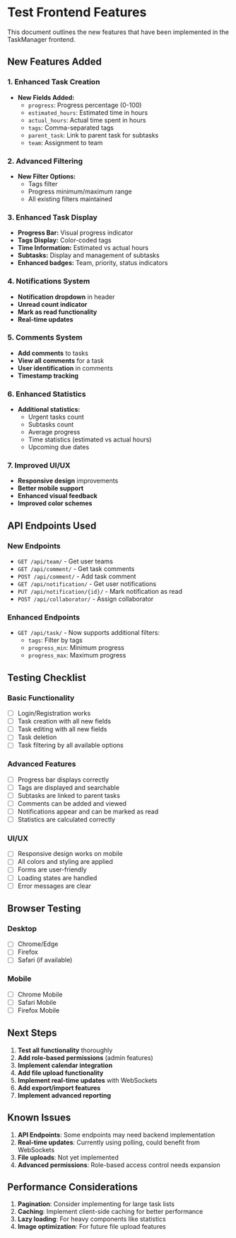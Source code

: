 # Test Frontend Features

This document outlines the new features that have been implemented in the TaskManager frontend.

## New Features Added

### 1. **Enhanced Task Creation**
- **New Fields Added:**
  - `progress`: Progress percentage (0-100)
  - `estimated_hours`: Estimated time in hours
  - `actual_hours`: Actual time spent in hours
  - `tags`: Comma-separated tags
  - `parent_task`: Link to parent task for subtasks
  - `team`: Assignment to team

### 2. **Advanced Filtering**
- **New Filter Options:**
  - Tags filter
  - Progress minimum/maximum range
  - All existing filters maintained

### 3. **Enhanced Task Display**
- **Progress Bar:** Visual progress indicator
- **Tags Display:** Color-coded tags
- **Time Information:** Estimated vs actual hours
- **Subtasks:** Display and management of subtasks
- **Enhanced badges:** Team, priority, status indicators

### 4. **Notifications System**
- **Notification dropdown** in header
- **Unread count indicator**
- **Mark as read functionality**
- **Real-time updates**

### 5. **Comments System**
- **Add comments** to tasks
- **View all comments** for a task
- **User identification** in comments
- **Timestamp tracking**

### 6. **Enhanced Statistics**
- **Additional statistics:**
  - Urgent tasks count
  - Subtasks count
  - Average progress
  - Time statistics (estimated vs actual hours)
  - Upcoming due dates

### 7. **Improved UI/UX**
- **Responsive design** improvements
- **Better mobile support**
- **Enhanced visual feedback**
- **Improved color schemes**

## API Endpoints Used

### New Endpoints
- `GET /api/team/` - Get user teams
- `GET /api/comment/` - Get task comments
- `POST /api/comment/` - Add task comment
- `GET /api/notification/` - Get user notifications
- `PUT /api/notification/{id}/` - Mark notification as read
- `POST /api/collaborator/` - Assign collaborator

### Enhanced Endpoints
- `GET /api/task/` - Now supports additional filters:
  - `tags`: Filter by tags
  - `progress_min`: Minimum progress
  - `progress_max`: Maximum progress

## Testing Checklist

### Basic Functionality
- [ ] Login/Registration works
- [ ] Task creation with all new fields
- [ ] Task editing with all new fields
- [ ] Task deletion
- [ ] Task filtering by all available options

### Advanced Features
- [ ] Progress bar displays correctly
- [ ] Tags are displayed and searchable
- [ ] Subtasks are linked to parent tasks
- [ ] Comments can be added and viewed
- [ ] Notifications appear and can be marked as read
- [ ] Statistics are calculated correctly

### UI/UX
- [ ] Responsive design works on mobile
- [ ] All colors and styling are applied
- [ ] Forms are user-friendly
- [ ] Loading states are handled
- [ ] Error messages are clear

## Browser Testing

### Desktop
- [ ] Chrome/Edge
- [ ] Firefox
- [ ] Safari (if available)

### Mobile
- [ ] Chrome Mobile
- [ ] Safari Mobile
- [ ] Firefox Mobile

## Next Steps

1. **Test all functionality** thoroughly
2. **Add role-based permissions** (admin features)
3. **Implement calendar integration**
4. **Add file upload functionality**
5. **Implement real-time updates** with WebSockets
6. **Add export/import features**
7. **Implement advanced reporting**

## Known Issues

1. **API Endpoints**: Some endpoints may need backend implementation
2. **Real-time updates**: Currently using polling, could benefit from WebSockets
3. **File uploads**: Not yet implemented
4. **Advanced permissions**: Role-based access control needs expansion

## Performance Considerations

1. **Pagination**: Consider implementing for large task lists
2. **Caching**: Implement client-side caching for better performance
3. **Lazy loading**: For heavy components like statistics
4. **Image optimization**: For future file upload features

